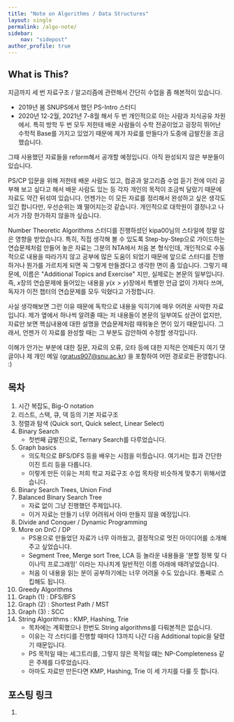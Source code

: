 ```yaml
---
title: "Note on Algorithms / Data Structures"
layout: single
permalink: /algo-note/
sidebar:
    nav: "sidepost"
author_profile: true
---
```


## What is This? 
지금까지 세 번 자료구조 / 알고리즘에 관련해서 간단히 수업을 좀 해본적이 있습니다. 
- 2019년 봄 SNUPS에서 했던 PS-Intro 스터디 
- 2020년 12-2월, 2021년 7-8월 해서 두 번 개인적으로 아는 사람과 지식공유 차원에서. 
특히 방학 두 번 모두 저한테 배운 사람들이 수학 전공이었고 굉장히 뛰어난 수학적 Base를 가지고 있었기 때문에 제가 자료를 만들다가 도중에 급발진을 조금 했습니다. 

그때 사용했던 자료들을 reform해서 공개할 예정입니다. 아직 완성되지 않은 부분들이 있습니다. 

PS/CP 입문을 위해 저한테 배운 사람도 있고, 컴공과 알고리즘 수업 듣기 전에 미리 공부해 보고 싶다고 해서 배운 사람도 있는 등 각자 개인의 목적이 조금씩 달랐기 때문에 자료도 약간 뒤섞여 있습니다. 언젠가는 이 모든 자료를 정리해서 완성하고 싶은 생각도 있긴 합니다만, 우선순위는 꽤 떨어지는것 같습니다. 개인적으로 대학원이 결정나고 나서가 가장 한가하지 않을까 싶습니다.

Number Theoretic Algorithms 스터디를 진행하셨던 kipa00님의 스타일에 정말 많은 영향을 받았습니다. 특히, 직접 생각해 볼 수 있도록 Step-by-Step으로 가이드하는 연습문제처럼 만들어 놓은 자료는 그분의 NTA에서 처음 본 형식인데, 개인적으로 수동적으로 내용을 따라가지 않고 공부에 많은 도움이 되었기 때문에 앞으로 스터디를 진행하거나 뭔가를 가르치게 되면 꼭 그렇게 만들겠다고 생각한 면이 좀 있습니다. 그렇기 때문에, 이름은 "Additional Topics and Exercise" 지만, 실제로는 본문의 일부입니다. 즉, $x$장의 연습문제에 들어있는 내용을 $y (x > y)$장에서 특별한 언급 없이 가져다 쓰며, 독자가 이전 챕터의 연습문제를 모두 익혔다고 가정합니다. 

사실 생각해보면 그런 이유 때문에 독학으로 내용을 익히기에 매우 어려운 사악한 자료입니다. 제가 옆에서 하나씩 알려줄 때는 저 내용들이 본문의 일부여도 상관이 없지만, 자료만 보면 핵심내용에 대한 설명을 연습문제처럼 때워놓은 면이 있기 때문입니다. 그래서, 언젠가 이 자료를 완성할 때는 그 부분도 감안하여 수정할 생각입니다. 

이해가 안가는 부분에 대한 질문, 자료의 오류, 오타 등에 대한 지적은 언제든지 여기 댓글이나 제 개인 메일 (gratus907@snu.ac.kr) 을 포함하여 어떤 경로로든 환영합니다. :) 


## 목차 
1. 시간 복잡도, Big-O notation
2. 리스트, 스택, 큐, 덱 등의 기본 자료구조
3. 정렬과 탐색 (Quick sort, Quick select, Linear Select)
4. Binary Search 
    - 첫번째 급발진으로, Ternary Search를 다루었습니다.
5. Graph basics
    - 의도적으로 BFS/DFS 등을 배우는 시점을 미뤘습니다. 여기서는 힙과 간단한 이진 트리 등을 다룹니다. 
    - 이렇게 만든 이유는 저희 학교 자료구조 수업 목차랑 비슷하게 맞추기 위해서였습니다.
6. Binary Search Trees, Union Find
7. Balanced Binary Search Tree
    - 자료 없이 그냥 진행했던 주제입니다. 
    - 이거 자료는 만들기 너무 어려워서 아마 만들지 않을 예정입니다. 
8. Divide and Conquer / Dynamic Programming
9. More on DnC / DP
    - PS용으로 만들었던 자료가 너무 아까웠고, 결정적으로 멋진 아이디어를 소개해 주고 싶었습니다.
    - Segment Tree, Merge sort Tree, LCA 등 놀라운 내용들을 '분할 정복 및 다이나믹 프로그래밍' 이라는 지나치게 일반적인 이름 아래에 때려넣었습니다.
    - 처음 이 내용을 읽는 분이 공부하기에는 너무 어려울 수도 있습니다. 통째로 스킵해도 됩니다. 
10. Greedy Algorithms
11. Graph (1) : DFS/BFS
12. Graph (2) : Shortest Path / MST
13. Graph (3) : SCC
14. String Algorithms : KMP, Hashing, Trie
    - 목차에는 계획했으나 한번도 String algorithms를 다뤄본적은 없습니다. 
    - 이유는 각 스터디를 진행할 때마다 13까지 나간 다음 Additional topic을 달렸기 때문입니다.
    - PS 목적일 때는 세그트리를, 그렇지 않은 목적일 떄는 NP-Completeness 같은 주제를 다루었습니다. 
    - 아마도 자료만 만든다면 KMP, Hashing, Trie 이 세 가지를 다룰 듯 합니다.

    
## 포스팅 링크
1. 